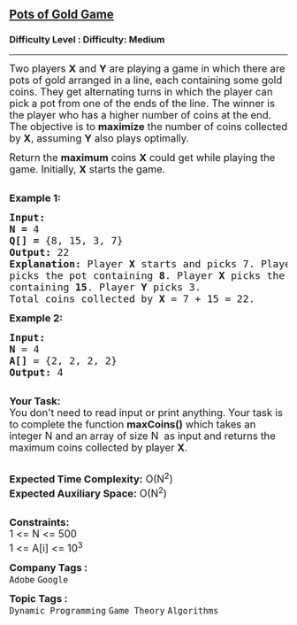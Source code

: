 <h2><a href="https://www.geeksforgeeks.org/problems/pots-of-gold-game/0">Pots of Gold Game</a></h2><h3>Difficulty Level : Difficulty: Medium</h3><hr><div class="problems_problem_content__Xm_eO"><p><span style="font-size:18px">Two players <strong>X</strong> and <strong>Y</strong> are playing a game in which there are pots of gold arranged in a line, each containing some gold coins. They get alternating turns in which the player can pick a pot from one of the ends of the line. The winner is the player who has a higher number of coins at the end. The objective is to <strong>maximize</strong> the number of coins collected by <strong>X</strong>, assuming <strong>Y</strong> also plays optimally.</span></p>

<p><span style="font-size:18px">Return the <strong>maximum</strong> coins <strong>X</strong> could get while playing the game. Initially,&nbsp;<strong>X</strong> starts the game.</span></p>

<p><br>
<span style="font-size:18px"><strong>Example 1:</strong></span></p>

<pre><span style="font-size:18px"><strong>Input:</strong>
<strong>N = </strong>4
<strong>Q[] = </strong>{8, 15, 3, 7}
<strong>Output: </strong>22
<strong>Explanation: </strong>Player <strong>X</strong>&nbsp;starts and picks 7. Player <strong>Y</strong>&nbsp;
picks the pot containing <strong>8</strong>. Player <strong>X</strong>&nbsp;picks the pot
containing <strong>15</strong>. Player <strong>Y</strong>&nbsp;picks 3.
Total coins collected by <strong>X</strong>&nbsp;= 7 + 15 = 22.
</span></pre>

<p><span style="font-size:18px"><strong>Example 2:</strong></span></p>

<pre><span style="font-size:18px"><strong>Input:</strong>
<strong>N </strong>=<strong> </strong>4
<strong>A[] </strong>=<strong> </strong>{2, 2, 2, 2}
<strong>Output: </strong>4 
</span></pre>

<p><br>
<span style="font-size:18px"><strong>Your Task:</strong><br>
You don't need to read input or print anything. Your task is to complete the function <strong>maxCoins()</strong> which takes an integer N and an array of size N&nbsp; as input and returns the maximum coins collected by player&nbsp;<strong>X</strong>.</span></p>

<p><br>
<span style="font-size:18px"><strong>Expected Time Complexity:</strong> O(N<sup>2</sup>)<br>
<strong>Expected Auxiliary Space:</strong> O(N<sup>2</sup>)</span></p>

<p><br>
<span style="font-size:18px"><strong>Constraints:</strong><br>
1 &lt;= N&nbsp;&lt;= 500<br>
1 &lt;= A[i] &lt;= 10<sup>3</sup></span></p>
</div><p><span style=font-size:18px><strong>Company Tags : </strong><br><code>Adobe</code>&nbsp;<code>Google</code>&nbsp;<br><p><span style=font-size:18px><strong>Topic Tags : </strong><br><code>Dynamic Programming</code>&nbsp;<code>Game Theory</code>&nbsp;<code>Algorithms</code>&nbsp;